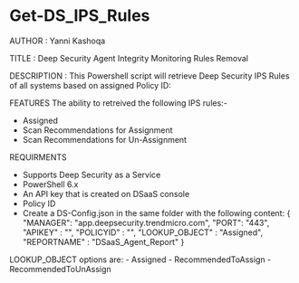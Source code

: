 # Get-DS_IPS_Rules
AUTHOR		: Yanni Kashoqa

TITLE		: Deep Security Agent Integrity Monitoring Rules Removal

DESCRIPTION	: This Powershell script will retrieve Deep Security IPS Rules of all systems based on assigned Policy ID:

FEATURES
The ability to retreived the following IPS rules:-
- Assigned 
- Scan Recommendations for Assignment
- Scan Recommendations for Un-Assignment

REQUIRMENTS
- Supports Deep Security as a Service
- PowerShell 6.x
- An API key that is created on DSaaS console
- Policy ID
- Create a DS-Config.json in the same folder with the following content:
{
    "MANAGER": "app.deepsecurity.trendmicro.com",
    "PORT": "443",
    "APIKEY" : "",
    "POLICYID" : "",
    "LOOKUP_OBJECT" : "Assigned",
    "REPORTNAME" : "DSaaS_Agent_Report"
}

LOOKUP_OBJECT options are:
    - Assigned
    - RecommendedToAssign
    - RecommendedToUnAssign